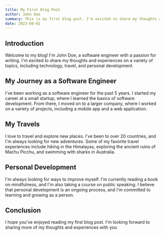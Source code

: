 ```yaml
---
title: My First Blog Post
author: John Doe
summary: This is my first blog post. I'm excited to share my thoughts and experiences with you.
date: 2023-08-01
---
```


## Introduction

Welcome to my blog! I'm John Doe, a software engineer with a passion for writing. I'm excited to share my thoughts and experiences on a variety of topics, including technology, travel, and personal development.

## My Journey as a Software Engineer

I've been working as a software engineer for the past 5 years. I started my career at a small startup, where I learned the basics of software development. From there, I moved on to a larger company, where I worked on a variety of projects, including a mobile app and a web application.

## My Travels

I love to travel and explore new places. I've been to over 20 countries, and I'm always looking for new adventures. Some of my favorite travel experiences include hiking in the Himalayas, exploring the ancient ruins of Machu Picchu, and swimming with sharks in Australia.

## Personal Development

I'm always looking for ways to improve myself. I'm currently reading a book on mindfulness, and I'm also taking a course on public speaking. I believe that personal development is an ongoing process, and I'm committed to learning and growing as a person.

## Conclusion

I hope you've enjoyed reading my first blog post. I'm looking forward to sharing more of my thoughts and experiences with you
